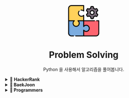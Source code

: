 <div align="center">
  <img src="problem.png" style="width:100px">
  <h1>Problem Solving</h1>
  <p>Python 을 사용해서 알고리즘을 풀어봅니다.<p>
</div>
<details><summary>🔑 <strong>HackerRank<strong>
</summary>
<br/>
  
| 번호      |                                                 문제                                                  | 풀이      |
| :-------: | :---------------------------------------------------------------------------------------------------:| :-------: |
| 1         |  [할당연산자](https://github.com/dahoonchoi/algorithm_study/blob/main/hackerrank/prct_division.py)    | [풀이](https://github.com/dahoonchoi/algorithm_study/blob/main/hackerrank/prct_division.py)|     
| 2         |  [If/Elif](https://www.hackerrank.com/challenges/py-if-else/problem)    | [풀이](https://github.com/dahoonchoi/algorithm_study/blob/main/hackerrank/prct_ifelse.py)|   
| 3         |  [모든값의 합](https://www.hackerrank.com/challenges/a-very-big-sum/problem)    | [풀이](https://github.com/dahoonchoi/algorithm_study/blob/main/hackerrank/averybigsum.py)|    
| 4         |  [배열값 비교](https://www.hackerrank.com/challenges/compare-the-triplets/problem)    | [풀이](https://github.com/dahoonchoi/algorithm_study/blob/main/hackerrank/compare_the_triplets.py)|  
| 5         |  [3X3 행렬 대각선 합의 차](https://www.hackerrank.com/challenges/diagonal-difference/problem)    | [풀이](https://github.com/dahoonchoi/algorithm_study/blob/main/hackerrank/diagonal_difference.py)|  
| 6         |  [음수,양수,0의 비율](https://www.hackerrank.com/challenges/plus-minus/problem)    | [풀이](https://github.com/dahoonchoi/algorithm_study/blob/main/hackerrank/plus_minus.py)| 
| 7         |  [5개의 배열중 4개 정수의 최댓값 최솟값](https://www.hackerrank.com/challenges/mini-max-sum/problem)    | [풀이](https://github.com/dahoonchoi/algorithm_study/blob/main/hackerrank/mini_max_sum.py)| 
| 8         |  [계산식 오른쪽정렬 #](https://www.hackerrank.com/challenges/staircase/problem)    | [풀이](https://github.com/dahoonchoi/algorithm_study/blob/main/hackerrank/staircase.py)| 
| 9         |  [배열에서 가장 큰수의 갯수](https://www.hackerrank.com/challenges/birthday-cake-candles/problem)    | [풀이](https://github.com/dahoonchoi/algorithm_study/blob/main/hackerrank/birthday_cake_candles.py)| 
| 10        |  [학생 성적 계산](https://www.hackerrank.com/challenges/grading/problem)    | [풀이](https://github.com/dahoonchoi/algorithm_study/blob/main/hackerrank/birthday_cake_candles.py)| 
| 11        |  [PM/AM => 24:00](https://www.hackerrank.com/challenges/time-conversion/problem)    | [풀이](https://github.com/dahoonchoi/algorithm_study/blob/main/hackerrank/time_conversion.py)| 
| 12        |  [집과 떨어진 과일의 거리](https://www.hackerrank.com/challenges/apple-and-orange/problem)    | [풀이](https://github.com/dahoonchoi/algorithm_study/blob/main/hackerrank/apple_and_orange.py)| 
| 13        |  [보폭이 다른 캥거루가 만날 수 있는지](https://www.hackerrank.com/challenges/kangaroo/problem)    | [풀이](https://github.com/dahoonchoi/algorithm_study/blob/main/hackerrank/number_line_jumps.py)| 
</details>

<details><summary>🔑 <strong>BaekJoon<strong>
</summary>
<br/>
  
| 번호      |                                                 문제                                                  | 풀이      |
| :-------: | :---------------------------------------------------------------------------------------------------:| :-------: |
| 1000      |  [더하기](https://www.acmicpc.net/problem/1000)    | [풀이](https://github.com/dahoonchoi/problem-solving/blob/main/BaekJoon/%EC%9E%85%EC%B6%9C%EB%A0%A5_%EC%82%AC%EC%B9%99%EC%97%B0%EC%82%B0/1000_%EB%8D%94%ED%95%98%EA%B8%B0.py)|     
| 1001     |  [빼기](https://www.acmicpc.net/problem/1001)    | [풀이](https://github.com/dahoonchoi/problem-solving/blob/main/BaekJoon/%EC%9E%85%EC%B6%9C%EB%A0%A5_%EC%82%AC%EC%B9%99%EC%97%B0%EC%82%B0/1001_%EB%B9%BC%EA%B8%B0.py)|   
| 1008     |  [나누기](https://www.acmicpc.net/problem/1001)    | [풀이](https://github.com/dahoonchoi/problem-solving/blob/main/BaekJoon/%EC%9E%85%EC%B6%9C%EB%A0%A5_%EC%82%AC%EC%B9%99%EC%97%B0%EC%82%B0/1008_%EB%82%98%EB%88%97%EC%85%88.py)|   
| 10430     |  [나머지](https://www.acmicpc.net/problem/10430)    | [풀이](https://github.com/dahoonchoi/problem-solving/blob/main/BaekJoon/%EC%9E%85%EC%B6%9C%EB%A0%A5_%EC%82%AC%EC%B9%99%EC%97%B0%EC%82%B0/10430_%EB%82%98%EB%A8%B8%EC%A7%80.py)|  
| 10869     |  [사칙연산](https://www.acmicpc.net/problem/10869)    | [풀이](https://github.com/dahoonchoi/problem-solving/blob/main/BaekJoon/%EC%9E%85%EC%B6%9C%EB%A0%A5_%EC%82%AC%EC%B9%99%EC%97%B0%EC%82%B0/10869_%EC%82%AC%EC%B9%99%EC%97%B0%EC%82%B0.py)|   
| 10998     |  [사칙연산](https://www.acmicpc.net/problem/10998)    | [풀이](https://github.com/dahoonchoi/problem-solving/blob/main/BaekJoon/%EC%9E%85%EC%B6%9C%EB%A0%A5_%EC%82%AC%EC%B9%99%EC%97%B0%EC%82%B0/10998_%EA%B3%B1%EC%85%88.py)|   
| 10998     |  [곱셈과정](https://www.acmicpc.net/problem/10998)    | [풀이](https://github.com/dahoonchoi/problem-solving/blob/main/BaekJoon/%EC%9E%85%EC%B6%9C%EB%A0%A5_%EC%82%AC%EC%B9%99%EC%97%B0%EC%82%B0/2588_%EA%B3%B1%EC%85%88%EA%B3%BC%EC%A0%95.py)|   
| 9498      |  [성적계산](https://www.acmicpc.net/problem/9498)    | [풀이](https://github.com/dahoonchoi/problem-solving/blob/main/BaekJoon/IF%EB%AC%B8/9498_%EC%8B%9C%ED%97%98%EC%84%B1%EC%A0%81.py)|   
| 1330      |  [두값비교](https://www.acmicpc.net/problem/1330)    | [풀이](https://github.com/dahoonchoi/problem-solving/blob/main/BaekJoon/IF%EB%AC%B8/1330_%EB%91%90%EC%88%98%EB%B9%84%EA%B5%90.py)|   
| 2753      |  [윤년](https://www.acmicpc.net/problem/2753)    | [풀이](hhttps://github.com/dahoonchoi/problem-solving/blob/main/BaekJoon/IF%EB%AC%B8/2753_%EC%9C%A4%EB%85%84.py)|   
| 2884      |  [알람시계](https://www.acmicpc.net/problem/2884)    | [풀이](https://github.com/dahoonchoi/problem-solving/blob/main/BaekJoon/IF%EB%AC%B8/2884_%EC%95%8C%EB%9E%8C%EC%8B%9C%EA%B3%84.py)|  
| 14681      |  [사분면고르기](https://www.acmicpc.net/problem/14681)    | [풀이](https://github.com/dahoonchoi/problem-solving/blob/main/BaekJoon/IF%EB%AC%B8/14681_%EC%82%AC%EB%B6%84%EB%A9%B4%EA%B3%A0%EB%A5%B4%EA%B8%B0.py)|  
| 1152      |  [단어의개수](https://www.acmicpc.net/problem/1152)    | [풀이](https://github.com/dahoonchoi/problem-solving/blob/main/BaekJoon/%EB%AC%B8%EC%9E%90%EC%97%B4/1152_%EB%8B%A8%EC%96%B4%EC%9D%98%EA%B0%9C%EC%88%98.py)|  
| 1157      |  [단어공부](https://www.acmicpc.net/problem/1157)    | [풀이](https://github.com/dahoonchoi/problem-solving/blob/main/BaekJoon/%EB%AC%B8%EC%9E%90%EC%97%B4/1157_%EB%8B%A8%EC%96%B4%EA%B3%B5%EB%B6%80.py)|  
| 1316      |  [그룹단어제거](https://www.acmicpc.net/problem/1316)    | [풀이](https://github.com/dahoonchoi/problem-solving/blob/main/BaekJoon/%EB%AC%B8%EC%9E%90%EC%97%B4/1316_%EA%B7%B8%EB%A3%B9%EB%8B%A8%EC%96%B4%EC%A0%9C%EA%B1%B0.py)|  
| 2675      |  [문자열반복](https://www.acmicpc.net/problem/2675)    | [풀이](https://github.com/dahoonchoi/problem-solving/blob/main/BaekJoon/%EB%AC%B8%EC%9E%90%EC%97%B4/2675_%EB%AC%B8%EC%9E%90%EC%97%B4%EB%B0%98%EB%B3%B5.py)|  
| 2908      |  [상수](https://www.acmicpc.net/problem/2908)    | [풀이](https://github.com/dahoonchoi/problem-solving/blob/main/BaekJoon/%EB%AC%B8%EC%9E%90%EC%97%B4/2908_%EC%83%81%EC%88%98.py)|  
| 2941      |  [크로아티아 알파벳](https://www.acmicpc.net/problem/2941)    | [풀이](https://github.com/dahoonchoi/problem-solving/blob/main/BaekJoon/%EB%AC%B8%EC%9E%90%EC%97%B4/2941_%ED%81%AC%EB%A1%9C%EC%95%84%ED%8B%B0%EC%95%84%EC%95%8C%ED%8C%8C%EB%B2%B3.py)|  
| 5622      |  [다이얼](https://www.acmicpc.net/problem/5622)    | [풀이](https://github.com/dahoonchoi/problem-solving/blob/main/BaekJoon/%EB%AC%B8%EC%9E%90%EC%97%B4/5622_%EB%8B%A4%EC%9D%B4%EC%96%BC.py)|  
| 10809      |  [알파벳](https://www.acmicpc.net/problem/10809)    | [풀이](https://github.com/dahoonchoi/problem-solving/blob/main/BaekJoon/%EB%AC%B8%EC%9E%90%EC%97%B4/10809_%EC%95%8C%ED%8C%8C%EB%B2%B3.py)|  
| 11654      |  [아스키코드](https://www.acmicpc.net/problem/11654)    | [풀이](https://github.com/dahoonchoi/problem-solving/blob/main/BaekJoon/%EB%AC%B8%EC%9E%90%EC%97%B4/11654_%EC%95%84%EC%8A%A4%ED%82%A4%EC%BD%94%EB%93%9C.py)|  
| 11720      |  [숫자의합](https://www.acmicpc.net/problem/11720)    | [풀이](https://github.com/dahoonchoi/problem-solving/blob/main/BaekJoon/%EB%AC%B8%EC%9E%90%EC%97%B4/11720_%EC%88%AB%EC%9E%90%EC%9D%98%ED%95%A9.py)|  
</details>

<details><summary>🔑 <strong>Programmers<strong>
</summary>
<br/>
  
| 종류      |                                                 문제                                                  | 풀이      |
| :-------: | :---------------------------------------------------------------------------------------------------:| :-------: |
| 이분탐색      |  [징검다리](https://programmers.co.kr/learn/courses/30/lessons/43238)    | [풀이](https://github.com/dahoonchoi/problem-solving/blob/main/Programmers/%EC%A7%95%EA%B2%80%EB%8B%A4%EB%A6%AC_%EC%9D%B4%EB%B6%84%ED%83%90%EC%83%89.py)|     
| 이분탐색     |  [입국심사](https://programmers.co.kr/learn/courses/30/lessons/43238)    | [풀이](https://github.com/dahoonchoi/problem-solving/blob/main/Programmers/%EC%9E%85%EA%B5%AD%EC%8B%AC%EC%82%AC_%EC%9D%B4%EB%B6%84%ED%83%90%EC%83%89.py)|   
</details>
